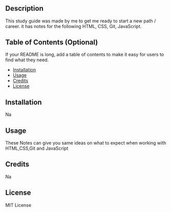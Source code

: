 # <Prework Study Guide Webpage>

## Description

This study guide was made by me to get me ready to start a new path / career.
it has notes for the following HTML, CSS, Git, JavaScript.

## Table of Contents (Optional)

If your README is long, add a table of contents to make it easy for users to find what they need.

- [Installation](#installation)
- [Usage](#usage)
- [Credits](#credits)
- [License](#license)

## Installation

Na

## Usage

These Notes can give you same ideas on what to expect when working with HTML,CSS,Git and JavaScript

## Credits

Na

## License

MIT License

